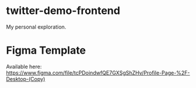 # twitter-demo-frontend

My personal exploration.

# Figma Template

Available here: https://www.figma.com/file/tcPDoindwfQE7GXSgShZHv/Profile-Page-%2F-Desktop-(Copy)
